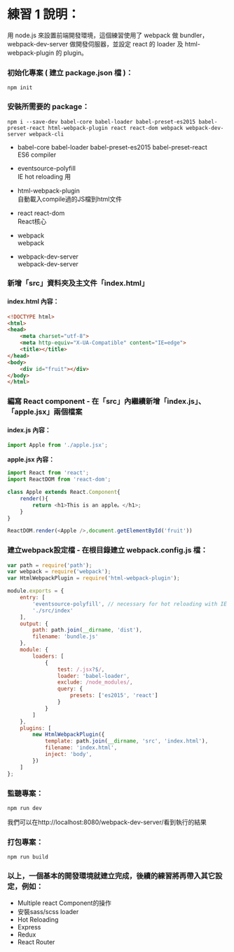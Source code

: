 # 練習 1 說明：

用 node.js 來設置前端開發環境，這個練習使用了 webpack 做 bundler，webpack-dev-server 做開發伺服器，並設定 react 的 loader 及 html-webpack-plugin 的 plugin。
### 初始化專案 ( 建立 package.json 檔 )：
    npm init

### 安裝所需要的 package：
    npm i --save-dev babel-core babel-loader babel-preset-es2015 babel-preset-react html-webpack-plugin react react-dom webpack webpack-dev-server webpack-cli

 - babel-core babel-loader babel-preset-es2015 babel-preset-react<br>ES6 compiler
  
 - eventsource-polyfill<br>IE hot reloading 用
 
 - html-webpack-plugin<br>自動載入compile過的JS檔到html文件

 - react react-dom<br>React核心

 - webpack<br>webpack

 - webpack-dev-server<br>webpack-dev-server

### 新增「src」資料夾及主文件「index.html」
#### index.html 內容：
~~~html
<!DOCTYPE html>
<html>
<head>
    <meta charset="utf-8">
    <meta http-equiv="X-UA-Compatible" content="IE=edge">
    <title></title>
</head>
<body>
    <div id="fruit"></div>
</body>
</html>
~~~

### 編寫 React component - 在「src」內繼續新增「index.js」、「apple.jsx」兩個檔案
#### index.js 內容：
~~~javascript
import Apple from './apple.jsx';
~~~
**apple.jsx 內容：**
~~~javascript
import React from 'react';
import ReactDOM from 'react-dom';

class Apple extends React.Component{
    render(){
        return <h1>This is an apple。</h1>;
    }
}

ReactDOM.render(<Apple />,document.getElementById('fruit'))
~~~

### 建立webpack設定檔 - 在根目錄建立 webpack.config.js 檔：
~~~javascript
var path = require('path');
var webpack = require('webpack');
var HtmlWebpackPlugin = require('html-webpack-plugin');

module.exports = {
    entry: [
        'eventsource-polyfill', // necessary for hot reloading with IE
        './src/index'
    ],
    output: {
        path: path.join(__dirname, 'dist'),
        filename: 'bundle.js'
    },
    module: {
        loaders: [
            {
                test: /.jsx?$/,
                loader: 'babel-loader',
                exclude: /node_modules/,
                query: {
                    presets: ['es2015', 'react']
                }
            }
        ]
    },
    plugins: [
        new HtmlWebpackPlugin({
            template: path.join(__dirname, 'src', 'index.html'),
            filename: 'index.html',
            inject: 'body',
        })
    ]
};
~~~

### 監聽專案：
    npm run dev
我們可以在http://localhost:8080/webpack-dev-server/看到執行的結果

### 打包專案：
    npm run build

### 以上，一個基本的開發環境就建立完成，後續的練習將再帶入其它設定，例如：
- Multiple react Component的操作
- 安裝sass/scss loader
- Hot Reloading
- Express
- Redux
- React Router
